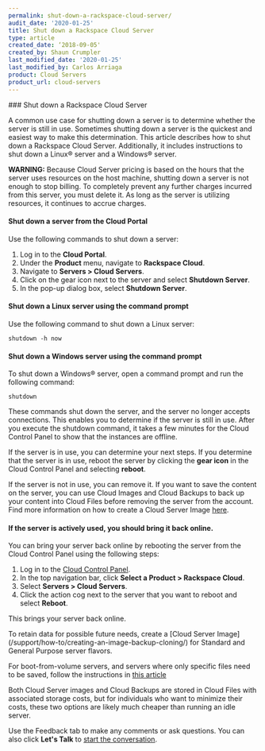 ```yaml
---
permalink: shut-down-a-rackspace-cloud-server/
audit_date: '2020-01-25'
title: Shut down a Rackspace Cloud Server
type: article
created_date: ‘2018-09-05'
created_by: Shaun Crumpler
last_modified_date: '2020-01-25'
last_modified_by: Carlos Arriaga
product: Cloud Servers
product_url: cloud-servers
---
```


### Shut down a Rackspace Cloud Server

A common use case for shutting down a server is to determine whether the server is still in use. Sometimes shutting down a server is the quickest and easiest way to make this determination. This article describes how to shut down a Rackspace Cloud Server. Additionally, it includes instructions to shut down a Linux® server and a Windows® server. 

**WARNING:** Because Cloud Server pricing is based on the hours that the server uses resources on the host machine, shutting down a server is not enough to stop billing. To completely prevent any further charges incurred from this server, you must delete it. As long as the server is utilizing resources, it continues to accrue charges.
#### Shut down a server from the Cloud Portal

Use the following commands to shut down a server:

1. Log in to the **Cloud Portal**.
2. Under the **Product** menu, navigate to **Rackspace Cloud**.
3. Navigate to **Servers > Cloud Servers**.
4. Click on the gear icon next to the server and select **Shutdown Server**.
5. In the pop-up dialog box, select **Shutdown Server**.
#### Shut down a Linux server using the command prompt

Use the following command to shut down a Linux server:

`shutdown -h now`
#### Shut down a Windows server using the command prompt

To shut down a Windows® server, open a command prompt and run the following command:

`shutdown`

These commands shut down the server, and the server no longer accepts connections. This enables you to determine 
if the server is still in use. After you execute the shutdown command, it takes a few minutes for the Cloud Control Panel to show that the instances are offline. 

If the server is in use, you can determine your next steps. If you determine that the server is in use, reboot the server by clicking the **gear icon** in the Cloud Control Panel and selecting **reboot**.

If the server is not in use, you can remove it. If you want to save the content on the server, you can use Cloud Images and Cloud Backups to back up your content into Cloud Files before removing the server from the account.  
Find more information on how to create a Cloud Server Image [here](https://docs.rackspace.com/support/how-to/creating-an-image-backup-cloning).
#### If the server is actively used, you should bring it back online. 

You can bring your server back online by rebooting the server from the Cloud Control Panel using 
the following steps:

1. Log in to the [Cloud Control Panel](https://login.rackspace.com).
2. In the top navigation bar, click **Select a Product > Rackspace Cloud**.
3. Select **Servers > Cloud Servers**.
3. Click the action cog next to the server that you want to reboot and select **Reboot**.

This brings your server back online.

To retain data for possible future needs, create a [Cloud Server Image] (/support/how-to/creating-an-image-backup-cloning/) for Standard and General Purpose server flavors. 

For boot-from-volume servers, and servers where only specific files need to be saved, follow the instructions in 
[this article](https://docs.rackspace.com//support/how-to/rackspace-cloud-backup-create-a-backup)

Both Cloud Server images and Cloud Backups are stored in Cloud Files with associated storage costs, but for individuals who want to minimize their costs, these two options are likely much cheaper than running an idle server.

Use the Feedback tab to make any comments or ask questions. You can also click **Let's Talk** to [start the conversation](https://www.rackspace.com/).
